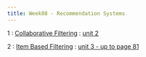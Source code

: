 ```yaml
---
title: Week08 - Recommendation Systems
---
```


1
: [Collaborative Filtering](https://www.dropbox.com/s/ivy5pvhm5ve4rc0/dataplusscience.ir-guide-to-datamining.pdf?dl=1)
 : [unit 2](https://www.dropbox.com/s/ivy5pvhm5ve4rc0/dataplusscience.ir-guide-to-datamining.pdf?dl=1)

 2
: [Item Based Filtering](https://www.dropbox.com/s/ivy5pvhm5ve4rc0/dataplusscience.ir-guide-to-datamining.pdf?dl=1)
 : [unit 3 - up to page 81](https://www.dropbox.com/s/ivy5pvhm5ve4rc0/dataplusscience.ir-guide-to-datamining.pdf?dl=1)